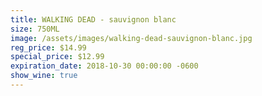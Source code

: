 ```yaml
---
title: WALKING DEAD - sauvignon blanc
size: 750ML
image: /assets/images/walking-dead-sauvignon-blanc.jpg
reg_price: $14.99
special_price: $12.99
expiration_date: 2018-10-30 00:00:00 -0600
show_wine: true
---
```


